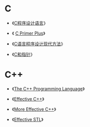 # C

- 《[C程序设计语言](https://book.douban.com/subject/1139336/)》
- 《 [C Primer Plus](https://book.douban.com/subject/1240002/)》

- 《[C语言程序设计现代方法]( https://book.douban.com/subject/2280547/ )》
- 《[C和指针](https://book.douban.com/subject/3012360/)》

# C++

- 《[The C++ Programming Language](https://book.douban.com/subject/26857943/)》

- 《[Effective C++](https://book.douban.com/subject/5387403/)》

- 《[More Effective C++](https://book.douban.com/subject/5908727/)》
- 《[Effective STL](https://book.douban.com/subject/1792179/)》

